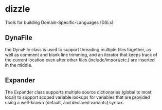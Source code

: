 # dizzle
Tools for building Domain-Specific-Languages (DSLs)

## DynaFile
the DynaFile class is used to support threading multiple files together, as well as comment and blank line trimming,
and an iterator that keeps track of the current location even after other files (include/import/etc.) are inserted in the middle.

## Expander
The Expander class supports multiple source dictionaries (global to most local) to support scoped variable lookups for variables that
are provided using a well-known (default, and declared variants) syntax.

